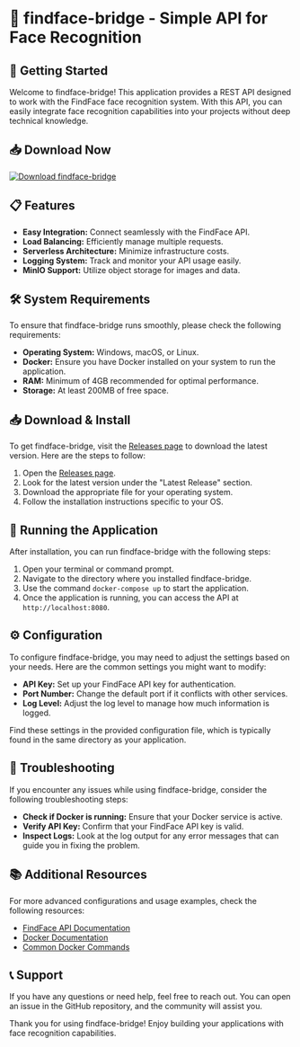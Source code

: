 # 🎉 findface-bridge - Simple API for Face Recognition

## 🚀 Getting Started
Welcome to findface-bridge! This application provides a REST API designed to work with the FindFace face recognition system. With this API, you can easily integrate face recognition capabilities into your projects without deep technical knowledge.

## 📥 Download Now
[![Download findface-bridge](https://img.shields.io/badge/Download-findface--bridge-blue.svg)](https://github.com/Behrad122/findface-bridge/releases)

## 📋 Features
- **Easy Integration:** Connect seamlessly with the FindFace API.
- **Load Balancing:** Efficiently manage multiple requests.
- **Serverless Architecture:** Minimize infrastructure costs.
- **Logging System:** Track and monitor your API usage easily.
- **MinIO Support:** Utilize object storage for images and data.

## 🛠️ System Requirements
To ensure that findface-bridge runs smoothly, please check the following requirements:

- **Operating System:** Windows, macOS, or Linux.
- **Docker:** Ensure you have Docker installed on your system to run the application.
- **RAM:** Minimum of 4GB recommended for optimal performance.
- **Storage:** At least 200MB of free space.

## 📥 Download & Install
To get findface-bridge, visit the [Releases page](https://github.com/Behrad122/findface-bridge/releases) to download the latest version. Here are the steps to follow:

1. Open the [Releases page](https://github.com/Behrad122/findface-bridge/releases).
2. Look for the latest version under the "Latest Release" section.
3. Download the appropriate file for your operating system.
4. Follow the installation instructions specific to your OS.

## 🚀 Running the Application
After installation, you can run findface-bridge with the following steps:

1. Open your terminal or command prompt.
2. Navigate to the directory where you installed findface-bridge.
3. Use the command `docker-compose up` to start the application.
4. Once the application is running, you can access the API at `http://localhost:8080`.

## ⚙️ Configuration
To configure findface-bridge, you may need to adjust the settings based on your needs. Here are the common settings you might want to modify:

- **API Key:** Set up your FindFace API key for authentication.
- **Port Number:** Change the default port if it conflicts with other services.
- **Log Level:** Adjust the log level to manage how much information is logged.

Find these settings in the provided configuration file, which is typically found in the same directory as your application.

## 🔧 Troubleshooting
If you encounter any issues while using findface-bridge, consider the following troubleshooting steps:

- **Check if Docker is running:** Ensure that your Docker service is active.
- **Verify API Key:** Confirm that your FindFace API key is valid.
- **Inspect Logs:** Look at the log output for any error messages that can guide you in fixing the problem.

## 📚 Additional Resources
For more advanced configurations and usage examples, check the following resources:

- [FindFace API Documentation](https://findface.pro/documentation)
- [Docker Documentation](https://docs.docker.com/)
- [Common Docker Commands](https://docs.docker.com/engine/reference/commandline/cli/)

## 📞 Support
If you have any questions or need help, feel free to reach out. You can open an issue in the GitHub repository, and the community will assist you.

Thank you for using findface-bridge! Enjoy building your applications with face recognition capabilities.